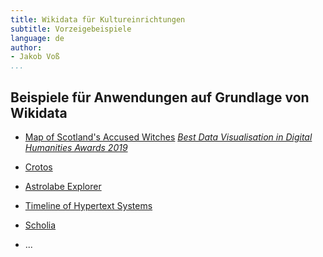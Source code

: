 ```yaml
---
title: Wikidata für Kultureinrichtungen
subtitle: Vorzeigebeispiele
language: de
author:
- Jakob Voß
...
```


## Beispiele für Anwendungen auf Grundlage von Wikidata

* [Map of Scotland's Accused Witches](https://witches.is.ed.ac.uk/)
  *[Best Data Visualisation in Digital Humanities Awards 2019](http://dhawards.org/dhawards2019/results/)*

* [Crotos](http://www.zone47.com/crotos/)

* [Astrolabe Explorer](http://glam-discovery.bodleian.ox.ac.uk/astrolabes/)

* [Timeline of Hypertext Systems](http://jakobvoss.de/hypertext-timeline/)

* [Scholia](https://tools.wmflabs.org/scholia/)

* ...
